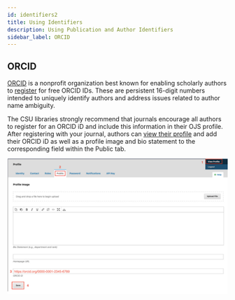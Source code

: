 ```yaml
---
id: identifiers2
title: Using Identifiers
description: Using Publication and Author Identifiers
sidebar_label: ORCID
---
```


## ORCID
[ORCID](https://orcid.org/) is a nonprofit organization best known for enabling scholarly authors to [register](https://orcid.org/register) for free ORCID IDs. These are persistent 16-digit numbers intended to uniquely identify authors and address issues related to author name ambiguity.

The CSU libraries strongly recommend that journals encourage all authors to register for an ORCID iD and include this information in their OJS profile. After registering with your journal, authors can [view their profile](https://docs.pkp.sfu.ca/learning-ojs/en/user-accounts#viewing-and-changing-your-profile) and add their ORCID iD as well as a profile image and bio statement to the corresponding field within the Public tab.

![ORCID](assets/ORCID.png)
